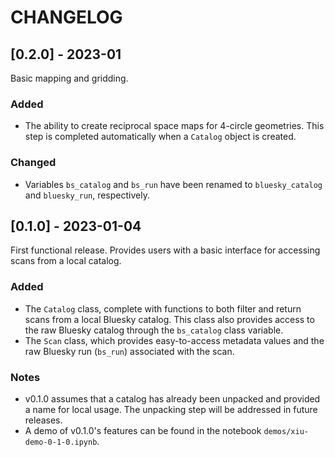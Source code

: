 # CHANGELOG

## [0.2.0] - 2023-01
Basic mapping and gridding.
### Added
- The ability to create reciprocal space maps for 4-circle geometries. This step is completed automatically when a `Catalog` object is created. 
### Changed
- Variables `bs_catalog` and `bs_run` have been renamed to `bluesky_catalog` and `bluesky_run`, respectively.

## [0.1.0] - 2023-01-04
First functional release. Provides users with a basic interface for accessing scans from a local catalog.
### Added
- The `Catalog` class, complete with functions to both filter and return scans from a local Bluesky catalog. This class also provides access to the raw Bluesky catalog through the `bs_catalog` class variable. 
- The `Scan` class, which provides easy-to-access metadata values and the raw Bluesky run (`bs_run`) associated with the scan.
### Notes
- v0.1.0 assumes that a catalog has already been unpacked and provided a name for local usage. The unpacking step will be addressed in future releases.
- A demo of v0.1.0's features can be found in the notebook `demos/xiu-demo-0-1-0.ipynb`.